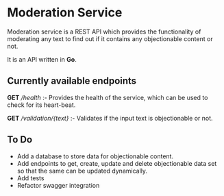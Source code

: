 # Moderation Service

Moderation service is a REST API which provides the functionality of moderating any text to find out
if it contains any objectionable content or not.

It is an API written in **Go**.

## Currently available endpoints
**GET** */health* :- Provides the health of the service, which can be used to check for its heart-beat.

**GET** */validation/{text}* :- Validates if the input text is objectionable or not.

## To Do
- Add a database to store data for objectionable content.
- Add endpoints to get, create, update and delete objectionable data set so that the same can be updated dynamically.
- Add tests
- Refactor swagger integration
